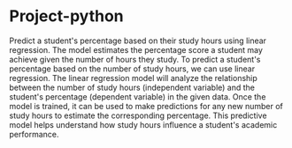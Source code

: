 # Project-python
 Predict a student's percentage based on their study hours using linear regression. The model estimates the percentage score a student may achieve given the number of hours they study.
 To predict a student's percentage based on the number of study hours, we can use linear regression. The linear regression model will analyze the relationship between the number of study hours (independent variable) and the student's percentage (dependent variable) in the given data. Once the model is trained, it can be used to make predictions for any new number of study hours to estimate the corresponding percentage. This predictive model helps understand how study hours influence a student's academic performance.
